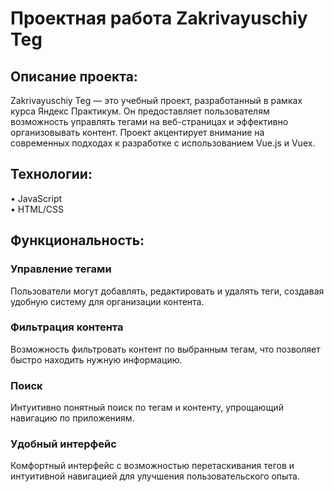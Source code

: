 <h1>Проектная работа Zakrivayuschiy Teg</h1>

<h2>Описание проекта:</h2>

Zakrivayuschiy Teg — это учебный проект, разработанный в рамках курса Яндекс Практикум. Он предоставляет пользователям возможность управлять тегами на веб-страницах и эффективно организовывать контент. Проект акцентирует внимание на современных подходах к разработке с использованием Vue.js и Vuex.

<h2>Технологии:</h2>

• JavaScript  
• HTML/CSS    

<h2>Функциональность:</h2>

<h3>Управление тегами</h3>  
Пользователи могут добавлять, редактировать и удалять теги, создавая удобную систему для организации контента.  

<h3>Фильтрация контента</h3>  
Возможность фильтровать контент по выбранным тегам, что позволяет быстро находить нужную информацию.  

<h3>Поиск</h3>  
Интуитивно понятный поиск по тегам и контенту, упрощающий навигацию по приложениям.  

<h3>Удобный интерфейс</h3>  
Комфортный интерфейс с возможностью перетаскивания тегов и интуитивной навигацией для улучшения пользовательского опыта.
